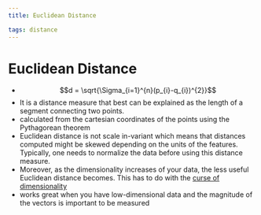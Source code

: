```yaml
---
title: Euclidean Distance

tags: distance 
---
```


# Euclidean Distance
- $$d = \sqrt{\Sigma_{i=1}^{n}(p_{i}-q_{i})^{2}}$$
- It is a distance measure that best can be explained as the length of a segment connecting two points.
- calculated from the cartesian coordinates of the points using the Pythagorean theorem
- Euclidean distance is not scale in-variant which means that distances computed might be skewed depending on the units of the features. Typically, one needs to normalize the data before using this distance measure.
- Moreover, as the dimensionality increases of your data, the less useful Euclidean distance becomes. This has to do with the [curse of dimensionality](Curse%20Of%20Dimensionality.md)
- works great when you have low-dimensional data and the magnitude of the vectors is important to be measured




























